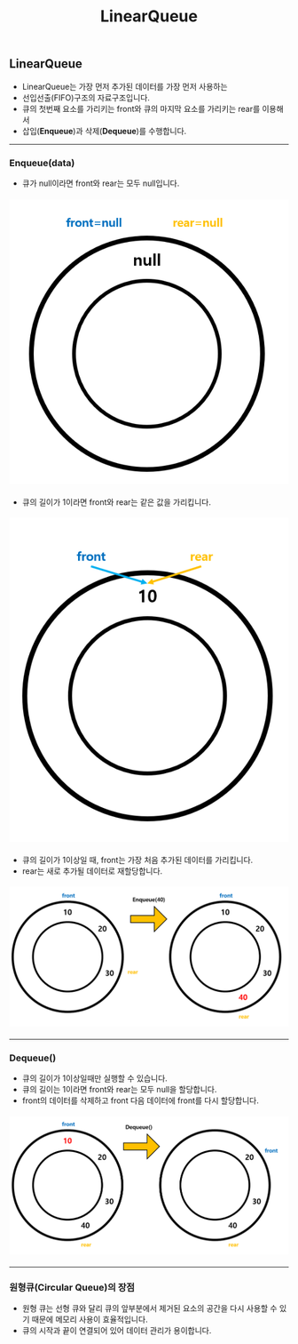 ﻿---
layout: simple
title: "LinearQueue"
---

## LinearQueue

- LinearQueue는 가장 먼저 추가된 데이터를 가장 먼저 사용하는
- 선입선출(FIFO)구조의 자료구조입니다.
- 큐의 첫번째 요소를 가리키는 front와 큐의 마지막 요소를 가리키는 rear를 이용해서
- 삽입(**Enqueue**)과 삭제(**Dequeue**)를 수행합니다.

---

### Enqueue(data)

- 큐가 null이라면 front와 rear는 모두 null입니다.

#### ![](Null.PNG)

- 큐의 길이가 1이라면 front와 rear는 같은 값을 가리킵니다.

#### ![](one.PNG)

- 큐의 길이가 1이상일 때, front는 가장 처음 추가된 데이터를 가리킵니다.
- rear는 새로 추가될 데이터로 재할당합니다.

#### ![](Enqueue.PNG)

---

### Dequeue()

- 큐의 길이가 1이상일때만 실행할 수 있습니다.
- 큐의 길이는 1이라면 front와 rear는 모두 null을 할당합니다.
- front의 데이터를 삭제하고 front 다음 데이터에 front를 다시 할당합니다.

#### ![](Dequeue.PNG)

---

### 원형큐(Circular Queue)의 장점

- 원형 큐는 선형 큐와 달리 큐의 앞부분에서 제거된 요소의 공간을 다시 사용할 수 있기 때문에 메모리 사용이 효율적입니다.
- 큐의 시작과 끝이 연결되어 있어 데이터 관리가 용이합니다.
